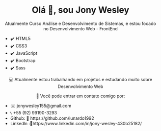 <h1 align = "center"> Olá 👋, sou Jony Wesley </h1>
<p align="center">Atualmente Curso Análise e Desenvolvimento de Sistemas, e estou focado no Desenvolvimento Web - FrontEnd</p>
<ul>
  <li>✔️ HTML5</li>
  <li>✔️ CSS3</li>
  <li>✔️ JavaScript</li>
  <li>✔️ Bootstrap</li>
  <li>✔️ Sass</li>
</ul>

<p align="center">💻 Atualmente estou trabalhando em projetos e estudando muito sobre Desenvolvimento Web</p>
<p align="center">💬 Você pode entrar em contato comigo por:</p>

<ul>
  <li> ✉️ jonywesley155@gmail.com</li>
  <li>📞 +55 (92) 99190-3293</li>
  <li>Github: 🔗 https://github.com/lunardo1992</li>
  <li>Linkedln :🔗https://www.linkedin.com/in/jony-wesley-430b25182/</li>
</ul>
